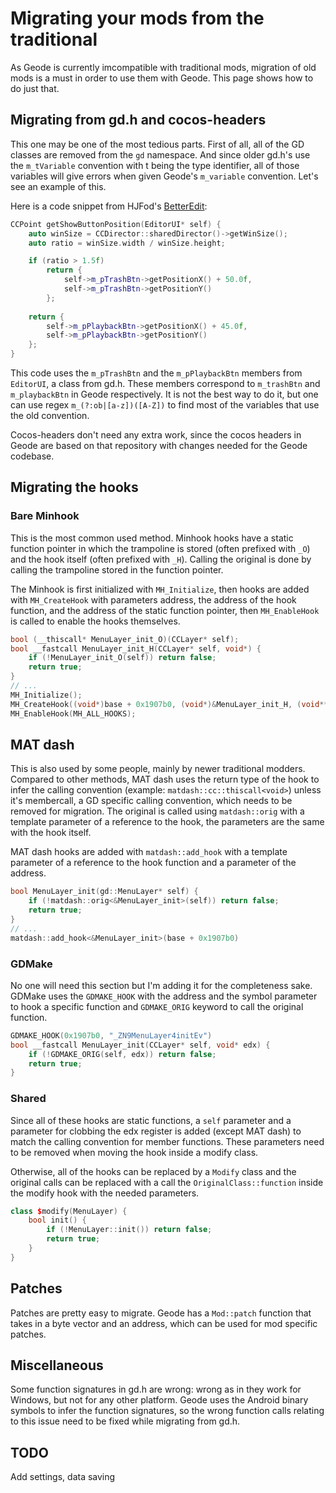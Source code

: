 # Migrating your mods from the traditional

As Geode is currently imcompatible with traditional mods, migration of old mods is a must in order to use them with Geode. This page shows how to do just that.

## Migrating from gd.h and cocos-headers

This one may be one of the most tedious parts. First of all, all of the GD classes are removed from the `gd` namespace. And since older gd.h's use the `m_tVariable` convention with t being the type identifier, all of those variables will give errors when given Geode's `m_variable` convention. Let's see an example of this.

Here is a code snippet from HJFod's [BetterEdit](https://github.com/HJfod/BetterEdit/blob/v4-min/hooks/EditorUI.cpp#L39-L53):

```cpp
CCPoint getShowButtonPosition(EditorUI* self) {
    auto winSize = CCDirector::sharedDirector()->getWinSize();
    auto ratio = winSize.width / winSize.height;

    if (ratio > 1.5f)
        return {
            self->m_pTrashBtn->getPositionX() + 50.0f,
            self->m_pTrashBtn->getPositionY()
        };
    
    return {
        self->m_pPlaybackBtn->getPositionX() + 45.0f,
        self->m_pPlaybackBtn->getPositionY()
    };
}
```
This code uses the `m_pTrashBtn` and the `m_pPlaybackBtn` members from `EditorUI`, a class from gd.h. These members correspond to `m_trashBtn` and `m_playbackBtn` in Geode respectively. It is not the best way to do it, but one can use regex `m_(?:ob|[a-z])([A-Z])` to find most of the variables that use the old convention.

Cocos-headers don't need any extra work, since the cocos headers in Geode are based on that repository with changes needed for the Geode codebase.


## Migrating the hooks

### Bare Minhook

This is the most common used method. Minhook hooks have a static function pointer in which the trampoline is stored (often prefixed with `_O`) and the hook itself (often prefixed with `_H`). Calling the original is done by calling the trampoline stored in the function pointer.

The Minhook is first initialized with `MH_Initialize`, then hooks are added with `MH_CreateHook` with parameters address, the address of the hook function, and the address of the static function pointer, then `MH_EnableHook` is called to enable the hooks themselves.

```cpp
bool (__thiscall* MenuLayer_init_O)(CCLayer* self);
bool __fastcall MenuLayer_init_H(CCLayer* self, void*) {
    if (!MenuLayer_init_O(self)) return false;
    return true;
}
// ...
MH_Initialize();
MH_CreateHook((void*)base + 0x1907b0, (void*)&MenuLayer_init_H, (void**)&MenuLayer_init_O);
MH_EnableHook(MH_ALL_HOOKS);
```

## MAT dash

This is also used by some people, mainly by newer traditional modders. Compared to other methods, MAT dash uses the return type of the hook to infer the calling convention (example: `matdash::cc::thiscall<void>`) unless it's membercall, a GD specific calling convention, which needs to be removed for migration. The original is called using `matdash::orig` with a template parameter of a reference to the hook, the parameters are the same with the hook itself.

MAT dash hooks are added with `matdash::add_hook` with a template parameter of a reference to the hook function and a parameter of the address.

```cpp
bool MenuLayer_init(gd::MenuLayer* self) {
    if (!matdash::orig<&MenuLayer_init>(self)) return false;
    return true;
}
// ...
matdash::add_hook<&MenuLayer_init>(base + 0x1907b0)
```

### GDMake

No one will need this section but I'm adding it for the completeness sake. GDMake uses the `GDMAKE_HOOK` with the address and the symbol parameter to hook a specific function and `GDMAKE_ORIG` keyword to call the original function. 

```cpp
GDMAKE_HOOK(0x1907b0, "_ZN9MenuLayer4initEv")
bool __fastcall MenuLayer_init(CCLayer* self, void* edx) {
    if (!GDMAKE_ORIG(self, edx)) return false;
    return true;
}
```

### Shared

Since all of these hooks are static functions, a `self` parameter and a parameter for clobbing the edx register is added (except MAT dash) to match the calling convention for member functions. These parameters need to be removed when moving the hook inside a modify class.

Otherwise, all of the hooks can be replaced by a `Modify` class and the original calls can be replaced with a call the `OriginalClass::function` inside the modify hook with the needed parameters. 

```cpp
class $modify(MenuLayer) {
    bool init() {
        if (!MenuLayer::init()) return false;
        return true;
    }
}
```

## Patches

Patches are pretty easy to migrate. Geode has a `Mod::patch` function that takes in a byte vector and an address, which can be used for mod specific patches.

## Miscellaneous 

Some function signatures in gd.h are wrong: wrong as in they work for Windows, but not for any other platform. Geode uses the Android binary symbols to infer the function signatures, so the wrong function calls relating to this issue need to be fixed while migrating from gd.h.

## TODO

Add settings, data saving
